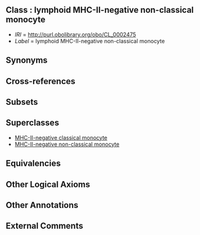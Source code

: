
## Class : lymphoid MHC-II-negative non-classical monocyte

 * *IRI* = http://purl.obolibrary.org/obo/CL_0002475
 * *Label* = lymphoid MHC-II-negative non-classical monocyte

## Synonyms


## Cross-references


## Subsets


## Superclasses

 * [MHC-II-negative classical monocyte](../../CL/69/CL_0002469.md)
 * [MHC-II-negative non-classical monocyte](../../CL/71/CL_0002471.md)

## Equivalencies


## Other Logical Axioms


## Other Annotations


## External Comments

